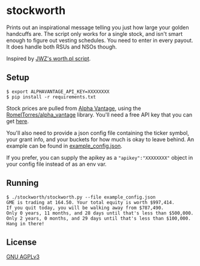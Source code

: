 # stockworth

Prints out an inspirational message telling you just how large your golden handcuffs are. The script only works for a single stock, and isn't smart enough to figure out vesting schedules. You need to enter in every payout. It does handle both RSUs and NSOs though. 

Inspired by [JWZ's worth.pl script](https://www.jwz.org/hacks/).


## Setup

```
$ export ALPHAVANTAGE_API_KEY=XXXXXXXX
$ pip install -r requirements.txt
```

Stock prices are pulled from [Alpha Vantage](https://www.alphavantage.co/), using the [RomelTorres/alpha_vantage](https://github.com/RomelTorres/alpha_vantage) library. You'll need a free API key that you can get [here](https://www.alphavantage.co/support/#api-key).

You'll also need to provide a json config file containing the ticker symbol, your grant info, and your buckets for how much is okay to leave behind. An example can be found in [example_config.json](example_config.json).

If you prefer, you can supply the apikey as a `"apikey":"XXXXXXXX"` object in your config file instead of as an env var.

## Running

```
$ ./stockworth/stockworth.py --file example_config.json
GME is trading at 164.50. Your total equity is worth $997,414.
If you quit today, you will be walking away from $787,490.
Only 0 years, 11 months, and 28 days until that's less than $500,000.
Only 2 years, 0 months, and 29 days until that's less than $100,000.
Hang in there!
```

## License

[GNU AGPLv3](https://choosealicense.com/licenses/agpl-3.0/)

